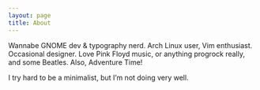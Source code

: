 ```yaml
---
layout: page
title: About
---
```


Wannabe GNOME dev & typography nerd. Arch Linux user, Vim enthusiast. 
Occasional designer. Love Pink Floyd music, or anything progrock really, 
and some Beatles. Also, Adventure Time!

I try hard to be a minimalist, but I’m not doing very well.

[//]: # ( vim: set tw=72 fo=awntq spell spelllang=en:)
